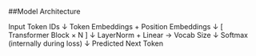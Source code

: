 ##Model Architecture

Input Token IDs
↓
Token Embeddings + Position Embeddings
↓
[ Transformer Block × N ]
↓
LayerNorm + Linear → Vocab Size
↓
Softmax (internally during loss)
↓
Predicted Next Token
